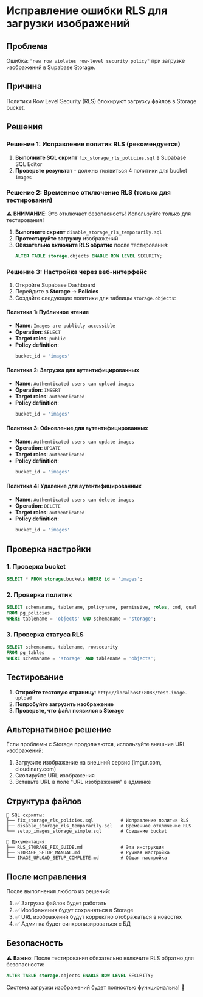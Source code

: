 # Исправление ошибки RLS для загрузки изображений

## Проблема
Ошибка: `"new row violates row-level security policy"` при загрузке изображений в Supabase Storage.

## Причина
Политики Row Level Security (RLS) блокируют загрузку файлов в Storage bucket.

## Решения

### Решение 1: Исправление политик RLS (рекомендуется)

1. **Выполните SQL скрипт** `fix_storage_rls_policies.sql` в Supabase SQL Editor
2. **Проверьте результат** - должны появиться 4 политики для bucket `images`

### Решение 2: Временное отключение RLS (только для тестирования)

⚠️ **ВНИМАНИЕ**: Это отключает безопасность! Используйте только для тестирования!

1. **Выполните скрипт** `disable_storage_rls_temporarily.sql`
2. **Протестируйте загрузку** изображений
3. **Обязательно включите RLS обратно** после тестирования:
   ```sql
   ALTER TABLE storage.objects ENABLE ROW LEVEL SECURITY;
   ```

### Решение 3: Настройка через веб-интерфейс

1. Откройте Supabase Dashboard
2. Перейдите в **Storage** → **Policies**
3. Создайте следующие политики для таблицы `storage.objects`:

#### Политика 1: Публичное чтение
- **Name**: `Images are publicly accessible`
- **Operation**: `SELECT`
- **Target roles**: `public`
- **Policy definition**:
  ```sql
  bucket_id = 'images'
  ```

#### Политика 2: Загрузка для аутентифицированных
- **Name**: `Authenticated users can upload images`
- **Operation**: `INSERT`
- **Target roles**: `authenticated`
- **Policy definition**:
  ```sql
  bucket_id = 'images'
  ```

#### Политика 3: Обновление для аутентифицированных
- **Name**: `Authenticated users can update images`
- **Operation**: `UPDATE`
- **Target roles**: `authenticated`
- **Policy definition**:
  ```sql
  bucket_id = 'images'
  ```

#### Политика 4: Удаление для аутентифицированных
- **Name**: `Authenticated users can delete images`
- **Operation**: `DELETE`
- **Target roles**: `authenticated`
- **Policy definition**:
  ```sql
  bucket_id = 'images'
  ```

## Проверка настройки

### 1. Проверка bucket
```sql
SELECT * FROM storage.buckets WHERE id = 'images';
```

### 2. Проверка политик
```sql
SELECT schemaname, tablename, policyname, permissive, roles, cmd, qual 
FROM pg_policies 
WHERE tablename = 'objects' AND schemaname = 'storage';
```

### 3. Проверка статуса RLS
```sql
SELECT schemaname, tablename, rowsecurity 
FROM pg_tables 
WHERE schemaname = 'storage' AND tablename = 'objects';
```

## Тестирование

1. **Откройте тестовую страницу**: `http://localhost:8083/test-image-upload`
2. **Попробуйте загрузить изображение**
3. **Проверьте, что файл появился в Storage**

## Альтернативное решение

Если проблемы с Storage продолжаются, используйте внешние URL изображений:

1. Загрузите изображение на внешний сервис (imgur.com, cloudinary.com)
2. Скопируйте URL изображения
3. Вставьте URL в поле "URL изображения" в админке

## Структура файлов

```
📁 SQL скрипты:
├── fix_storage_rls_policies.sql          # Исправление политик RLS
├── disable_storage_rls_temporarily.sql   # Временное отключение RLS
└── setup_images_storage_simple.sql       # Создание bucket

📁 Документация:
├── RLS_STORAGE_FIX_GUIDE.md              # Эта инструкция
├── STORAGE_SETUP_MANUAL.md               # Ручная настройка
└── IMAGE_UPLOAD_SETUP_COMPLETE.md        # Общая настройка
```

## После исправления

После выполнения любого из решений:
1. ✅ Загрузка файлов будет работать
2. ✅ Изображения будут сохраняться в Storage
3. ✅ URL изображений будут корректно отображаться в новостях
4. ✅ Админка будет синхронизироваться с БД

## Безопасность

⚠️ **Важно**: После тестирования обязательно включите RLS обратно для безопасности:
```sql
ALTER TABLE storage.objects ENABLE ROW LEVEL SECURITY;
```

Система загрузки изображений будет полностью функциональна! 🎉
